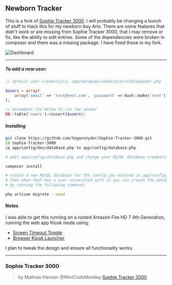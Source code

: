 ## Newborn Tracker

This is a fork of [Sophie Tracker 3000](https://github.com/MiniCodeMonkey/Sophie-Tracker-3000). I will probably be changing a bunch of stuff to Hack this for my newborn boy Arlo. There are some features that didn't work or are missing from Sophie Tracker 3000, that I may remove or fix, like the ability to edit entries. Some of the dependencies were broken in composer and there was a missing package. I have fixed these in my fork.

![Dashboard](http://www.tegdesign.com/arlo/new_born_tracker.jpg)

------------

##### To add a new user:

```php
// default user credentials: app/database/seeds/UsersTableSeeder.php

$users = array(
	array('email' => 'test@test.com', 'password' => Hash::make('test'))
);

// Uncomment the below to run the seeder
DB::table('users')->insert($users);
```


##### Installing

```sh
git clone https://github.com/tegansnyder/Sophie-Tracker-3000.git
cd Sophie-Tracker-3000
cp app/config/dev/database.php to app/config/database.php

# edit app/config/database.php and change your MySQL database credentials

composer install

# create a new MySQL database for the config you entered in app/config/database.php
# then when that has a user assocaited with it you can create the database schema
# by running the following command:

php artisan migrate --seed
```


#### Notes

I was able to get this running on a rooted Amazon Fire HD 7 4th Generation, running the web app Kiosk mode using: 
- [Screen Timeout Toggle](https://play.google.com/store/apps/details?id=com.chemdroid.screentimeouttoggle) 
- [Browser Kiosk Launcher](https://play.google.com/store/apps/details?id=com.droidhoster.launcher)

I plan to tweak the design and ensure all functionality works.

----------------------



### Sophie Tracker 3000 
> by Mathias Hansen @MiniCodeMonkey
[Sophie Tracker 3000](https://github.com/MiniCodeMonkey/Sophie-Tracker-3000)
